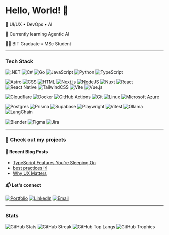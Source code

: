 # Hello, World! 👋

🔭 UI/UX • DevOps • AI

🌱 Currently learning Agentic AI

👨‍🎓 BIT Graduate • MSc Student

---

### Tech Stack

![.NET](https://img.shields.io/badge/.NET-512BD4?logo=dotnet&logoColor=fff)
![C#](https://custom-icon-badges.demolab.com/badge/C%23-%23239120.svg?logo=cshrp&logoColor=white)
![Go](https://img.shields.io/badge/Go-%2300ADD8.svg?&logo=go&logoColor=white)
![JavaScript](https://img.shields.io/badge/JavaScript-F7DF1E?logo=javascript&logoColor=000)
![Python](https://img.shields.io/badge/Python-3776AB?logo=python&logoColor=fff)
![TypeScript](https://img.shields.io/badge/TypeScript-3178C6?logo=typescript&logoColor=fff)

![Astro](https://img.shields.io/badge/Astro-BC52EE?logo=astro&logoColor=fff)
![CSS](https://img.shields.io/badge/CSS-639?logo=css&logoColor=fff)
![HTML](https://img.shields.io/badge/HTML-%23E34F26.svg?logo=html5&logoColor=white)
![Next.js](https://img.shields.io/badge/Next.js-black?logo=next.js&logoColor=white)
![NodeJS](https://img.shields.io/badge/Node.js-6DA55F?logo=node.js&logoColor=white)
![Nuxt](https://img.shields.io/badge/Nuxt-002E3B?logo=nuxt&logoColor=#00DC82)
![React](https://img.shields.io/badge/React-%2320232a.svg?logo=react&logoColor=%2361DAFB)
![React Native](https://img.shields.io/badge/React_Native-%2320232a.svg?logo=react&logoColor=%2361DAFB)
![TailwindCSS](https://img.shields.io/badge/Tailwind%20CSS-%2338B2AC.svg?logo=tailwind-css&logoColor=white)
![Vite](https://img.shields.io/badge/Vite-646CFF?logo=vite&logoColor=fff)
![Vue.js](https://img.shields.io/badge/Vue.js-4FC08D?logo=vuedotjs&logoColor=fff)

![Cloudflare](https://img.shields.io/badge/Cloudflare-F38020?logo=Cloudflare&logoColor=white)
![Docker](https://img.shields.io/badge/Docker-2496ED?logo=docker&logoColor=fff)
![GitHub Actions](https://img.shields.io/badge/GitHub_Actions-2088FF?logo=github-actions&logoColor=white)
![Git](https://img.shields.io/badge/Git-F05032?logo=git&logoColor=fff)
![Linux](https://img.shields.io/badge/Linux-FCC624?logo=linux&logoColor=black)
![Microsoft Azure](https://custom-icon-badges.demolab.com/badge/Microsoft%20Azure-0089D6?logo=msazure&logoColor=white)

![Postgres](https://img.shields.io/badge/Postgres-%23316192.svg?logo=postgresql&logoColor=white)
![Prisma](https://img.shields.io/badge/Prisma-2D3748?logo=prisma&logoColor=white)
![Supabase](https://img.shields.io/badge/Supabase-3FCF8E?logo=supabase&logoColor=fff)
![Playwright](https://custom-icon-badges.demolab.com/badge/Playwright-2EAD33?logo=playwright&logoColor=fff) 
![Vitest](https://img.shields.io/badge/Vitest-6E9F18?logo=vitest&logoColor=fff)
![Ollama](https://img.shields.io/badge/Ollama-fff?logo=ollama&logoColor=000)
![LangChain](https://img.shields.io/badge/LangChain-1c3c3c.svg?logo=langchain&logoColor=white)

![Blender](https://img.shields.io/badge/Blender-%23F5792A.svg?logo=blender&logoColor=white)
![Figma](https://img.shields.io/badge/Figma-F24E1E?logo=figma&logoColor=white)
![Jira](https://img.shields.io/badge/Jira-0052CC?logo=jira&logoColor=fff)

---

### 👾 Check out [my projects](https://github.com/stars/wazeerc/lists/projects)

#### 📝 Recent Blog Posts

- [TypeScript Features You’re Sleeping On](https://wazeerc.github.io/blog/typescript-tips/) 
- [best practices irl](https://wazeerc.github.io/blog/best-practices/)
- [Why UX Matters](https://wazeerc.github.io/blog/why-ux-matters/)

#### 📬 Let's connect

[![Portfolio](https://img.shields.io/static/v1?message=Website&logo=&label=&color=501daf&labelColor=&style=for-the-badge)](https://wazeer.dev)
[![LinkedIn](https://img.shields.io/static/v1?message=LinkedIn&logo=&label=&color=501daf&labelColor=&style=for-the-badge)](https://www.linkedin.com/in/wazeerc/)
[![Email](https://img.shields.io/static/v1?message=Email&logo=&label=&color=501daf&labelColor=&style=for-the-badge)](mailto:contact@wazeer.dev)

---

### Stats

![GitHub Stats](https://github-readme-stats.vercel.app/api?username=wazeerc&hide_title=true&hide_rank=false&show_icons=true&include_all_commits=true&count_private=true&disable_animations=false&theme=github_dark&locale=en&hide_border=true&rank_icon=github&number_format=long)
![GitHub Streak](https://streak-stats.demolab.com?user=wazeerc&theme=github_dark&hide_border=true&date_format=M%20j%5B%2C%20Y%5D&mode=weekly&card_width=200&card_height=100&hide_total_contributions=true&hide_longest_streak=true)
![GitHub Top Langs](https://github-readme-stats.vercel.app/api/top-langs/?username=wazeerc&theme=github_dark&show_icons=true&hide_border=true&layout=compact&hide=css,html,jupyter%20notebook,c%2B%2B)
![GitHub Trophies](https://github-profile-trophy.vercel.app/?username=wazeerc&theme=onestar&column=4&row=1&no-frame=true&margin-w=5)
